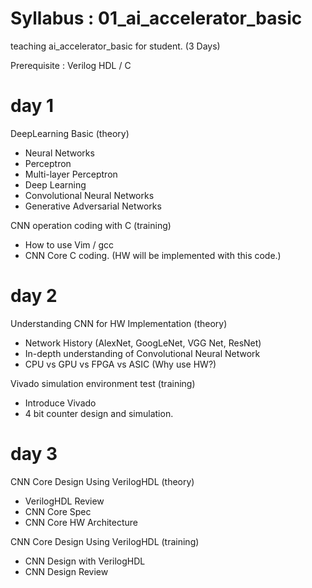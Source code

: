 
# Syllabus : 01_ai_accelerator_basic
teaching ai_accelerator_basic for student. (3 Days)

Prerequisite : Verilog HDL / C

# day 1 
DeepLearning Basic (theory)
- Neural Networks
- Perceptron
- Multi-layer Perceptron
- Deep Learning
- Convolutional Neural Networks
- Generative Adversarial Networks

CNN operation coding with C (training)
- How to use Vim / gcc 
- CNN Core C coding. (HW will be implemented with this code.)

# day 2
Understanding CNN for HW Implementation (theory)
- Network History (AlexNet, GoogLeNet, VGG Net, ResNet)
- In-depth understanding of Convolutional Neural Network
- CPU vs GPU vs FPGA vs ASIC (Why use HW?)

Vivado simulation environment test (training)
- Introduce Vivado
- 4 bit counter design and simulation.

# day 3
CNN Core Design Using VerilogHDL (theory)
- VerilogHDL Review
- CNN Core Spec
- CNN Core HW Architecture

CNN Core Design Using VerilogHDL (training)
- CNN Design with VerilogHDL
- CNN Design Review
